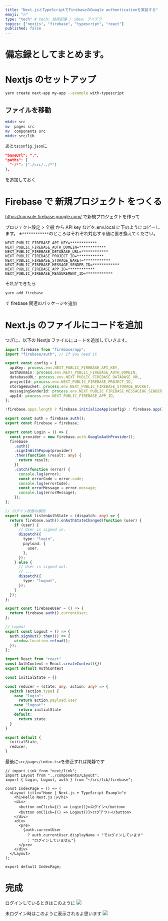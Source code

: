 ```yaml
---
title: "Next.jsとTypeScriptでFirebaseのGoogle authenticationを実装する"
emoji: "🔥"
type: "tech" # tech: 技術記事 / idea: アイデア
topics: ["nextjs", "firebase", "typescript", "react"]
published: false
---
```


# 備忘録としてまとめます。

# Nextjs のセットアップ

```bash
yarn create next-app my-app --example with-typescript
```

## ファイルを移動

```bash
mkdir src
mv  pages src
mv  components src
mkdir src/lib
```

あと`tsconfig.json`に

```json:tsconfig.json
"baseUrl": ".",
"paths": {
  "~/*": ["./src/../*"]
},
```

を追加しておく

# Firebase で 新規プロジェクト をつくる

https://console.firebase.google.com/
で新規プロジェクトを作って

プロジェクト設定 > 全般 から API key などを.env.local に下のようにコピーします。
※`************`のところはそれぞれ対応する値に置き換えてください。

```js:.env.local
NEXT_PUBLIC_FIREBASE_API_KEY=************
NEXT_PUBLIC_FIREBASE_AUTH_DOMEIN=************
NEXT_PUBLIC_FIREBASE_DETABASE_URL=************
NEXT_PUBLIC_FIREBASE_PROJECT_ID=************
NEXT_PUBLIC_FIREBASE_STORAGE_BAKET=************
NEXT_PUBLIC_FIREBASE_MESSAGE_SENDER_ID=************
NEXT_PUBLIC_FIREBASE_APP_ID=************
NEXT_PUBLIC_FIREBASE_MEASUREMENT_ID=************
```

それができたら

```bash
yarn add firebase
```

で firebase 関連のパッケージを追加

# Next.js のファイルにコードを追加

つぎに、以下の Nextjs ファイルにコードを追加していきます。

```ts:src/lib/firebase.ts
import firebase from "firebase/app";
import "firebase/auth"; // If you need it

export const config = {
  apiKey: process.env.NEXT_PUBLIC_FIREBASE_API_KEY,
  authDomain: process.env.NEXT_PUBLIC_FIREBASE_AUTH_DOMEIN,
  databaseURL: process.env.NEXT_PUBLIC_FIREBASE_DATABASE_URL,
  projectId: process.env.NEXT_PUBLIC_FIREBASE_PROJECT_ID,
  storageBucket: process.env.NEXT_PUBLIC_FIREBASE_STORAGE_BUCKET,
  messagingSenderId: process.env.NEXT_PUBLIC_FIREBASE_MESSAGING_SENDER_ID,
  appId: process.env.NEXT_PUBLIC_FIREBASE_APP_ID,
};

!firebase.apps.length ? firebase.initializeApp(config) : firebase.app();

export const auth = firebase.auth();
export const Firebase = firebase;

export const Login = () => {
  const provider = new firebase.auth.GoogleAuthProvider();
  firebase
    .auth()
    .signInWithPopup(provider)
    .then(function (result: any) {
      return result;
    })
    .catch(function (error) {
      console.log(error);
      const errorCode = error.code;
      console.log(errorCode);
      const errorMessage = error.message;
      console.log(errorMessage);
    });
};

// ログイン状態の検知
export const listenAuthState = (dispatch: any) => {
  return firebase.auth().onAuthStateChanged(function (user) {
    if (user) {
      // User is signed in.
      dispatch({
        type: "login",
        payload: {
          user,
        },
      });
    } else {
      // User is signed out.
      // ...
      dispatch({
        type: "logout",
      });
    }
  });
};

export const firebaseUser = () => {
  return firebase.auth().currentUser;
};

// Logout
export const Logout = () => {
  auth.signOut().then(() => {
    window.location.reload();
  });
};

```

```ts:src/lib/AuthContext.ts
import React from "react"
const AuthContext = React.createContext({})
export default AuthContext
```

```ts:src/lib/authReducer.ts
const initialState = {}

const reducer = (state: any, action: any) => {
  switch (action.type) {
    case "login":
      return action.payload.user
    case "logout":
      return initialState
    default:
      return state
  }
}

export default {
  initialState,
  reducer,
}
```

最後に`src/pages/index.tsx`を修正すれば閑静です

```ts:src/pages/index.tsx
// import Link from "next/link";
import Layout from "../components/Layout";
import { Login, Logout, auth } from "~/src/lib/firebase";

const IndexPage = () => (
  <Layout title="Home | Next.js + TypeScript Example">
    <h1>Hello Next.js 👋</h1>
    <div>
      <button onClick={() => Login()}>ログイン</button>
      <button onClick={() => Logout()}>ログアウト</button>
    </div>
    <div>
      <pre>
        {auth.currentUser
          ? auth.currentUser.displayName + "でログインしています"
          : "ログインしていません"}
      </pre>
    </div>
  </Layout>
);

export default IndexPage;
```
# 完成
ログインしているときはこのように
![](https://storage.googleapis.com/zenn-user-upload/ny40lk4uvyrz52c5edsy09db63g5)

未ログイン時はこのように表示されるよ思います
![](https://storage.googleapis.com/zenn-user-upload/soogzrtt8vgrtj8dy7dx0j0fxm65)

